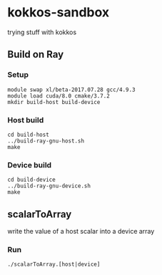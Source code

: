 # kokkos-sandbox
trying stuff with kokkos

## Build on Ray

### Setup
```
module swap xl/beta-2017.07.28 gcc/4.9.3
module load cuda/8.0 cmake/3.7.2
mkdir build-host build-device
```

### Host build
```
cd build-host
../build-ray-gnu-host.sh
make
```

### Device build

```
cd build-device
../build-ray-gnu-device.sh
make
```

## scalarToArray

write the value of a host scalar into a device array

### Run

`./scalarToArray.[host|device]`
